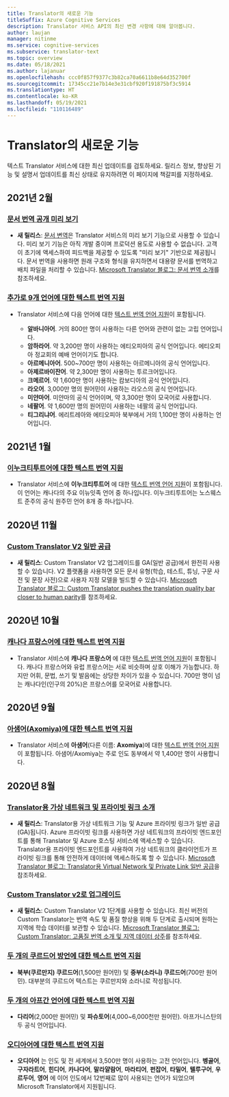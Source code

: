 ```yaml
---
title: Translator의 새로운 기능
titleSuffix: Azure Cognitive Services
description: Translator 서비스 API의 최신 변경 사항에 대해 알아봅니다.
author: laujan
manager: nitinme
ms.service: cognitive-services
ms.subservice: translator-text
ms.topic: overview
ms.date: 05/18/2021
ms.author: lajanuar
ms.openlocfilehash: ccc0f857f9377c3b82ca70a6611b8e64d352700f
ms.sourcegitcommit: 17345cc21e7b14e3e31cbf920f191875bf3c5914
ms.translationtype: HT
ms.contentlocale: ko-KR
ms.lasthandoff: 05/19/2021
ms.locfileid: "110116489"
---
```

<!-- markdownlint-disable MD024 -->
<!-- markdownlint-disable MD036 -->
# <a name="whats-new-in-translator"></a>Translator의 새로운 기능

텍스트 Translator 서비스에 대한 최신 업데이트를 검토하세요. 릴리스 정보, 향상된 기능 및 설명서 업데이트를 최신 상태로 유지하려면 이 페이지에 책갈피를 지정하세요.

## <a name="february-2021"></a>2021년 2월

### <a name="document-translation-public-preview"></a>[문서 번역 공개 미리 보기](https://www.microsoft.com/translator/blog/2021/02/17/introducing-document-translation/)

* **새 릴리스**: [문서 변역](document-translation/overview.md)은 Translator 서비스의 미리 보기 기능으로 사용할 수 있습니다. 미리 보기 기능은 아직 개발 중이며 프로덕션 용도로 사용할 수 없습니다. 고객이 초기에 액세스하여 피드백을 제공할 수 있도록 "미리 보기" 기반으로 제공됩니다. 문서 번역을 사용하면 원래 구조와 형식을 유지하면서 대용량 문서를 번역하고 배치 파일을 처리할 수 있습니다. [Microsoft Translator 블로그: 문서 번역 소개](https://www.microsoft.com/translator/blog/2021/02/17/introducing-document-translation/)를 참조하세요.

### <a name="text-translation-support-for-9-added-languages"></a>[추가로 9개 언어에 대한 텍스트 번역 지원](https://www.microsoft.com/translator/blog/2021/02/22/microsoft-translator-releases-nine-new-languages-for-international-mother-language-day-2021/)

* Translator 서비스에 다음 언어에 대한 [텍스트 번역 언어 지원](language-support.md#text-translation)이 포함됩니다.

  * **알바니아어**. 거의 800만 명이 사용하는 다른 언어와 관련이 없는 고립 언어입니다.
  * **암하라어**. 약 3,200만 명이 사용하는 에티오피아의 공식 언어입니다. 에티오피아 정교회의 예배 언어이기도 합니다.
  * **아르메니아어**. 500~700만 명이 사용하는 아르메니아의 공식 언어입니다.
  * **아제르바이잔어**. 약 2,300만 명이 사용하는 투르크어입니다.
  * **크메르어**. 약 1,600만 명이 사용하는 캄보디아의 공식 언어입니다.
  * **라오어**. 3,000만 명의 원어민이 사용하는 라오스의 공식 언어입니다.
  * **미얀마어**. 미얀마의 공식 언어이며, 약 3,300만 명이 모국어로 사용합니다.
  * **네팔어**. 약 1,600만 명의 원어민이 사용하는 네팔의 공식 언어입니다.
  * **티그리냐어**. 에리트레아와 에티오피아 북부에서 거의 1,100만 명이 사용하는 언어입니다.

## <a name="january-2021"></a>2021년 1월

### <a name="text-translation-support-for-inuktitut"></a>[이누크티투트어에 대한 텍스트 번역 지원](https://www.microsoft.com/translator/blog/2021/01/27/inuktitut-is-now-available-in-microsoft-translator/)

* Translator 서비스에 **이누크티투트어** 에 대한 [텍스트 번역 언어 지원](language-support.md#text-translation)이 포함됩니다. 이 언어는 캐나다의 주요 이뉴잇족 언어 중 하나입니다. 이누크티투트어는 노스웨스트 준주의 공식 원주민 언어 8개 중 하나입니다.

## <a name="november-2020"></a>2020년 11월

### <a name="custom-translator-v2-is-generally-available"></a>[Custom Translator V2 일반 공급](https://www.microsoft.com/translator/blog/2021/01/27/inuktitut-is-now-available-in-microsoft-translator/)

* **새 릴리스**: Custom Translator V2 업그레이드를 GA(일반 공급)에서 완전히 사용할 수 있습니다. V2 플랫폼을 사용하면 모든 문서 유형(학습, 테스트, 튜닝, 구문 사전 및 문장 사전)으로 사용자 지정 모델을 빌드할 수 있습니다. [Microsoft Translator 블로그: Custom Translator pushes the translation quality bar closer to human parity](https://www.microsoft.com/translator/blog/2020/11/12/microsoft-custom-translator-pushes-the-translation-quality-bar-closer-to-human-parity)를 참조하세요.

## <a name="october-2020"></a>2020년 10월

### <a name="text-translation-support-for-canadian-french"></a>[캐나다 프랑스어에 대한 텍스트 번역 지원](https://www.microsoft.com/translator/blog/2020/10/20/cest-tiguidou-ca-translator-adds-canadian-french/)

* Translator 서비스에 **캐나다 프랑스어** 에 대한 [텍스트 번역 언어 지원](language-support.md#text-translation)이 포함됩니다. 캐나다 프랑스어와 유럽 프랑스어는 서로 비슷하며 상호 이해가 가능합니다. 하지만 어휘, 문법, 쓰기 및 발음에는 상당한 차이가 있을 수 있습니다. 700만 명이 넘는 캐나다인(인구의 20%)은 프랑스어를 모국어로 사용합니다.

## <a name="september-2020"></a>2020년 9월

### <a name="text-translation-support-for-assamese-and-axomiya"></a>[아샘어(Axomiya)에 대한 텍스트 번역 지원](https://www.microsoft.com/translator/blog/2020/09/29/assamese-text-translation-is-here/)

* Translator 서비스에 **아샘어**(다른 이름: **Axomiya**)에 대한 [텍스트 번역 언어 지원](language-support.md#text-translation)이 포함됩니다.  아샘어/Axomiya는 주로 인도 동부에서 약 1,400만 명이 사용합니다.

## <a name="august-2020"></a>2020년 8월

### <a name="introducing-virtual-networks-and-private-links-for-translator"></a>[Translator용 가상 네트워크 및 프라이빗 링크 소개](https://www.microsoft.com/translator/blog/2020/08/19/virtual-networks-and-private-links-for-translator-are-now-generally-available/)

* **새 릴리스**: Translator용 가상 네트워크 기능 및 Azure 프라이빗 링크가 일반 공급(GA)됩니다.  Azure 프라이빗 링크를 사용하면 가상 네트워크의 프라이빗 엔드포인트를 통해 Translator 및 Azure 호스팅 서비스에 액세스할 수 있습니다. Translator용 프라이빗 엔드포인트를 사용하여 가상 네트워크의 클라이언트가 프라이빗 링크를 통해 안전하게 데이터에 액세스하도록 할 수 있습니다. [Microsoft Translator 블로그: Translator용 Virtual Network 및 Private Link 일반 공급](https://www.microsoft.com/translator/blog/2020/08/19/virtual-networks-and-private-links-for-translator-are-now-generally-available/)을 참조하세요.

### <a name="custom-translator-upgrade-to-v2"></a>[Custom Translator v2로 업그레이드](https://www.microsoft.com/translator/blog/2020/08/05/custom-translator-v2-is-now-available/)

* **새 릴리스**: Custom Translator V2 1단계를 사용할 수 있습니다. 최신 버전의 Custom Translator는 번역 속도 및 품질 향상을 위해 두 단계로 출시되며 원하는 지역에 학습 데이터를 보관할 수 있습니다. [Microsoft Translator 블로그: Custom Translator: 고품질 번역 소개 및 지역 데이터 상주](https://www.microsoft.com/translator/blog/2020/08/05/custom-translator-v2-is-now-available/)를 참조하세요.

### <a name="text-translation-support-for-two-kurdish-dialects"></a>[두 개의 쿠르드어 방언에 대한 텍스트 번역 지원](https://www.microsoft.com/translator/blog/2020/08/20/translator-adds-two-kurdish-dialects-for-text-translation/)

* **북부(쿠르만지) 쿠르드어**(1,500만 원어민) 및 **중부(소라니) 쿠르드어**(700만 원어민). 대부분의 쿠르드어 텍스트는 쿠르만지와 소라니로 작성됩니다.

### <a name="text-translation-support-for-two-afghan-languages"></a>[두 개의 아프간 언어에 대한 텍스트 번역 지원](https://www.microsoft.com/translator/blog/2020/08/17/translator-adds-dari-and-pashto-text-translation/)

* **다리어**(2,000만 원어민) 및 **파슈토어**(4,000~6,000천만 원어민). 아프가니스탄의 두 공식 언어입니다.

### <a name="text-translation-support-for-odia"></a>[오디아어에 대한 텍스트 번역 지원](https://www.microsoft.com/translator/blog/2020/08/13/odia-language-text-translation-is-now-available-in-microsoft-translator/)

* **오디아어** 는 인도 및 전 세계에서 3,500만 명이 사용하는 고전 언어입니다. **벵골어**, **구자라트어**, **힌디어**, **카나다어**, **말라얄람어**, **마라티어**, **펀잡어**, **타밀어**, **텔루구어**, **우르두어**, **영어** 에 이어 인도에서 12번째로 많이 사용되는 언어가 되었으며 Microsoft Translator에서 지원됩니다.
